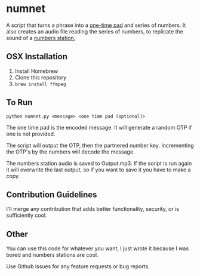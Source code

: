 # numnet
A script that turns a phrase into a [one-time pad](https://en.wikipedia.org/wiki/One-time_pad) and series of numbers. It also creates an audio file reading the series of numbers, to replicate the sound of a [numbers station.](https://youtu.be/BSxOjXC20Xo?t=19)

## OSX Installation

1. Install Homebrew
2. Clone this repository
3. `brew install ffmpeg`

## To Run

`python numnet.py <message> <one time pad (optional)>`

The one time pad is the encoded message. It will generate a random OTP if one is not provided.

The script will output the OTP, then the partnered number key. Incrementing the OTP's by the numbers will decode the message.

The numbers station audio is saved to Output.mp3. If the script is run again it will overwrite the last output, so if you want to save it you have to make a copy.

## Contribution Guidelines

I'll merge any contribution that adds better functionality, security, or is sufficiently cool.

## Other

You can use this code for whatever you want, I just wrote it because I was bored and numbers stations are cool.

Use Github issues for any feature requests or bug reports.
